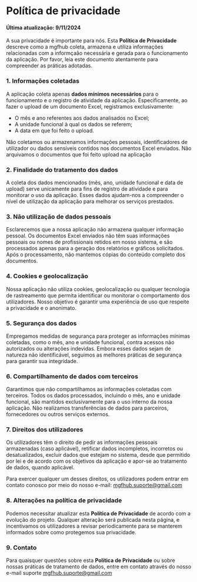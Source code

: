 # Política de privacidade

#### Última atualização: 9/11/2024

A sua privacidade é importante para nós. Esta **Política de Privacidade** descreve como a mgfhub coleta, armazena e utiliza informações relacionadas com a informçaão necessária e gerada para o funcionamento da aplicação. Por favor, leia este documento atentamente para compreender as práticas adotadas.

### 1. Informações coletadas

A aplicação coleta apenas **dados mínimos necessários** para o funcionamento e o registro de atividade da aplicação. Especificamente, ao fazer o upload de um documento Excel, registramos exclusivamente:

- O mês e ano referentes aos dados analisados no Excel;
- A unidade funcional à qual os dados se referem;
- A data em que foi feito o upload.

Não coletamos ou armazenamos informações pessoais, identificadores de utilizador ou dados sensíveis contidos nos documentos Excel enviados. Não arquivamos o documentos que foi feito upload na aplicação

### 2. Finalidade do tratamento dos dados

A coleta dos dados mencionados (mês, ano, unidade funcional e data de upload) serve unicamente para fins de registro de atividade e para monitorar o uso da aplicação. Esses dados ajudam-nos a compreender o nível de utilização da aplicação para melhorar os serviços prestados.

### 3. Não utilização de dados pessoais

Esclarecemos que a nossa aplicação não armazena qualquer informação pessoal. Os documentos Excel enviados não têm suas informações pessoais ou nomes de profissionais retidos em nosso sistema, e são processados apenas para a geração dos relatórios e gráficos solicitados. Após o processamento, não mantemos cópias do conteúdo completo dos documentos.

### 4. Cookies e geolocalização

Nossa aplicação não utiliza cookies, geolocalização ou qualquer tecnologia de rastreamento que permita identificar ou monitorar o comportamento dos utilizadores. Nosso objetivo é garantir uma experiência de uso que respeite a privacidade e o anonimato.

### 5. Segurança dos dados

Empregamos medidas de segurança para proteger as informações mínimas coletadas, como o mês, ano e unidade funcional, contra acessos não autorizados ou alterações indevidas. Embora esses dados sejam de natureza não identificável, seguimos as melhores práticas de segurança para garantir sua integridade.

### 6. Compartilhamento de dados com terceiros

Garantimos que não compartilhamos as informações coletadas com terceiros. Todos os dados processados, incluindo o mês, ano e unidade funcional, são mantidos exclusivamente para o uso interno da nossa aplicação. Não realizamos transferências de dados para parceiros, fornecedores ou outros serviços externos.

### 7. Direitos dos utilizadores

Os utilizadores têm o direito de pedir as informações pessoais armazenadas (caso aplicável), retificar dados incompletos, incorretos ou desatualizados, excluir dados que estejam no sistema, desde que permitido por lei e de acordo com os objetivos da aplicação e apor-se ao tratamento de dados, quando aplicável.

Para exercer qualquer um desses direitos, os utilizadores podem entrar em contato conosco por meio do nosso e-mail: mgfhub.suporte@gmail.com

### 8. Alterações na política de privacidade

Podemos necessitar atualizar esta **Política de Privacidade** de acordo com a evolução do projeto. Qualquer alteração será publicada nesta página, e incentivamos os utilizadores a revisar periodicamente para se manterem informados sobre como protegemos sua privacidade.

### 9. Contato

Para quaisquer questões sobre esta **Política de Privacidade** ou sobre nossas práticas de tratamento de dados, entre em contato através do nosso e-mail suporte mgfhub.suporte@gmail.com
